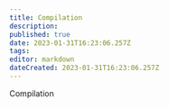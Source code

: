 ```yaml
---
title: Compilation
description: 
published: true
date: 2023-01-31T16:23:06.257Z
tags: 
editor: markdown
dateCreated: 2023-01-31T16:23:06.257Z
---
```


Compilation